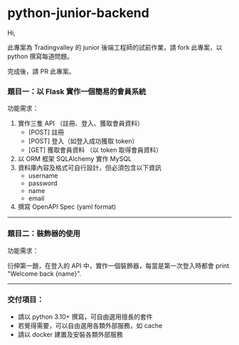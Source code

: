 # python-junior-backend

Hi,

此專案為 Tradingvalley 的 junior 後端工程師的試前作業，請 fork 此專案，以 python 撰寫每道問題。

完成後，請 PR 此專案。

### 題目一：以 Flask 實作一個簡易的會員系統

功能需求：

1. 實作三隻 API （註冊、登入、獲取會員資料）
    * [POST] 註冊
    * [POST] 登入（如登入成功獲取 token）
    * [GET] 獲取會員資料 （以 token 取得會員資料）
2. 以 ORM 框架 SQLAlchemy 實作 MySQL
3. 資料庫內容及格式可自行設計，但必須包含以下資訊
    * username
    * password
    * name
    * email
4. 撰寫 OpenAPI Spec (yaml format)


---------
### 題目二：裝飾器的使用

功能需求：

衍伸第一題，在登入的 API 中，實作一個裝飾器，每當是第一次登入時都會 print "Welcome back {name}".

---------

### 交付項目：

*  請以 python 3.10+ 撰寫，可自由選用擅長的套件
*  若覺得需要，可以自由選用各類外部服務，如 cache
*  請以 docker 建置及安裝各類外部服務
